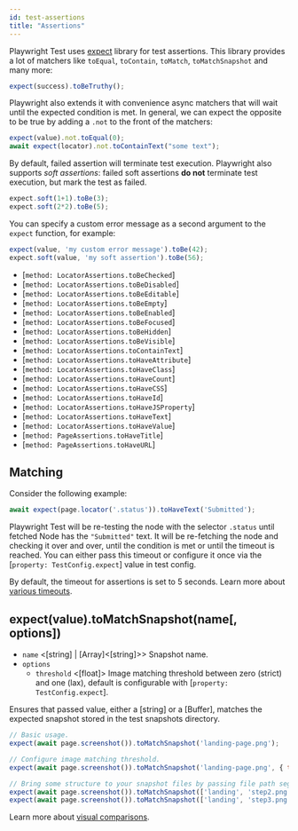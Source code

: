 ```yaml
---
id: test-assertions
title: "Assertions"
---
```


Playwright Test uses [expect](https://jestjs.io/docs/expect) library for test assertions. This library provides
a lot of matchers like `toEqual`, `toContain`, `toMatch`, `toMatchSnapshot` and many more:

```js
expect(success).toBeTruthy();
```

Playwright also extends it with convenience async matchers that will wait until
the expected condition is met. In general, we can expect the opposite to be true by adding a `.not` to the front
of the matchers:

```js
expect(value).not.toEqual(0);
await expect(locator).not.toContainText("some text");
```

By default, failed assertion will terminate test execution. Playwright also
supports *soft assertions*: failed soft assertions **do not** terminate test execution,
but mark the test as failed.

```js
expect.soft(1+1).toBe(3);
expect.soft(2*2).toBe(5);
```


You can specify a custom error message as a second argument to the `expect` function, for example:

```js
expect(value, 'my custom error message').toBe(42);
expect.soft(value, 'my soft assertion').toBe(56);
```

<!-- TOC -->
- [`method: LocatorAssertions.toBeChecked`]
- [`method: LocatorAssertions.toBeDisabled`]
- [`method: LocatorAssertions.toBeEditable`]
- [`method: LocatorAssertions.toBeEmpty`]
- [`method: LocatorAssertions.toBeEnabled`]
- [`method: LocatorAssertions.toBeFocused`]
- [`method: LocatorAssertions.toBeHidden`]
- [`method: LocatorAssertions.toBeVisible`]
- [`method: LocatorAssertions.toContainText`]
- [`method: LocatorAssertions.toHaveAttribute`]
- [`method: LocatorAssertions.toHaveClass`]
- [`method: LocatorAssertions.toHaveCount`]
- [`method: LocatorAssertions.toHaveCSS`]
- [`method: LocatorAssertions.toHaveId`]
- [`method: LocatorAssertions.toHaveJSProperty`]
- [`method: LocatorAssertions.toHaveText`]
- [`method: LocatorAssertions.toHaveValue`]
- [`method: PageAssertions.toHaveTitle`]
- [`method: PageAssertions.toHaveURL`]

## Matching

Consider the following example:

```js
await expect(page.locator('.status')).toHaveText('Submitted');
```

Playwright Test will be re-testing the node with the selector `.status` until fetched Node has the `"Submitted"`
text. It will be re-fetching the node and checking it over and over, until the condition is met or until the timeout is
reached. You can either pass this timeout or configure it once via the [`property: TestConfig.expect`] value
in test config.

By default, the timeout for assertions is set to 5 seconds. Learn more about [various timeouts](./test-timeouts.md).

## expect(value).toMatchSnapshot(name[, options])
- `name` <[string] | [Array]<[string]>> Snapshot name.
- `options`
  - `threshold` <[float]> Image matching threshold between zero (strict) and one (lax), default is configurable with [`property: TestConfig.expect`].

Ensures that passed value, either a [string] or a [Buffer], matches the expected snapshot stored in the test snapshots directory.

```js
// Basic usage.
expect(await page.screenshot()).toMatchSnapshot('landing-page.png');

// Configure image matching threshold.
expect(await page.screenshot()).toMatchSnapshot('landing-page.png', { threshold: 0.3 });

// Bring some structure to your snapshot files by passing file path segments.
expect(await page.screenshot()).toMatchSnapshot(['landing', 'step2.png']);
expect(await page.screenshot()).toMatchSnapshot(['landing', 'step3.png']);
```

Learn more about [visual comparisons](./test-snapshots.md).
